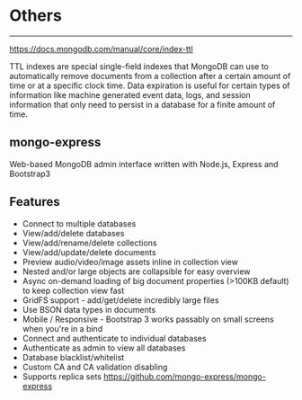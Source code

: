 # Others

---

<https://docs.mongodb.com/manual/core/index-ttl>

TTL indexes are special single-field indexes that MongoDB can use to automatically remove documents from a collection after a certain amount of time or at a specific clock time. Data expiration is useful for certain types of information like machine generated event data, logs, and session information that only need to persist in a database for a finite amount of time.

## mongo-express

Web-based MongoDB admin interface written with Node.js, Express and Bootstrap3

## Features

- Connect to multiple databases
- View/add/delete databases
- View/add/rename/delete collections
- View/add/update/delete documents
- Preview audio/video/image assets inline in collection view
- Nested and/or large objects are collapsible for easy overview
- Async on-demand loading of big document properties (>100KB default) to keep collection view fast
- GridFS support - add/get/delete incredibly large files
- Use BSON data types in documents
- Mobile / Responsive - Bootstrap 3 works passably on small screens when you're in a bind
- Connect and authenticate to individual databases
- Authenticate as admin to view all databases
- Database blacklist/whitelist
- Custom CA and CA validation disabling
- Supports replica sets
<https://github.com/mongo-express/mongo-express>
